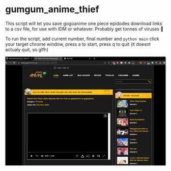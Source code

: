 # gumgum_anime_thief
This script will let you save gogoanime one piece epidodes download links to a csv file, for use with IDM or whatever. 
Probably get tonnes of viruses 🤷

To run the script, add current number, final number and `python main`
click your target chrome window, press a to start, press q to quit (it doesnt actualy quit, so glfh)

![Alt text](readme.png)